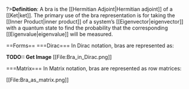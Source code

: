 ?>**Definition**: A bra is the [[Hermitian Adjoint|Hermitian adjoint]] of a [[Ket|ket]]. The primary use of the bra representation is for taking the [[Inner Product|inner product]] of a system’s [[Eigenvector|eigenvector]] with a quantum state to find the probability that the corresponding [[Eigenvalue|eigenvalue]] will be measured.

==Forms==
===Dirac===
In Dirac notation, bras are represented as:

<strong>TODO:: Get Image</strong>
[[File:Bra_in_Dirac.png]]

===Matrix===
In Matrix notation, bras are represented as row matrices:

[[File:Bra_as_matrix.png]]
